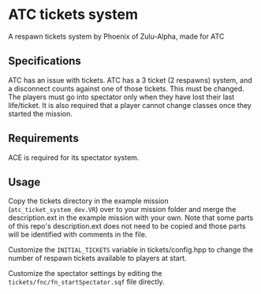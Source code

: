 # ATC tickets system

A respawn tickets system by Phoenix of Zulu-Alpha, made for ATC

## Specifications

ATC has an issue with tickets.
ATC has a 3 ticket (2 respawns) system, and a disconnect counts against one of those tickets.
This must be changed.
The players must go into spectator only when they have lost their last life/ticket.
It is also required that a player cannot change classes once they started the mission.

## Requirements

ACE is required for its spectator system.

## Usage

Copy the tickets directory in the example mission (`atc_ticket_system_dev.VR`) over to your mission folder and merge the description.ext in the example mission with your own.
Note that some parts of this repo's description.ext does not need to be copied and those parts will be identified with comments in the file.

Customize the `INITIAL_TICKETS` variable in tickets/config.hpp to change the number of respawn tickets available to players at start.

Customize the spectator settings by editing the `tickets/fnc/fn_startSpectator.sqf` file directly.

